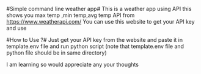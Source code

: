 #Simple command line weather app#
This is a weather app using API this shows you max temp ,min temp,avg temp
API from https://www.weatherapi.com/ 
You can use this website to get your API key and use 

#How to Use ?#
Just get your API key from the website and paste it in template.env file and run python script (note that template.env file and python file should be in same directory)

I am learning so would appreciate any your thoughts
